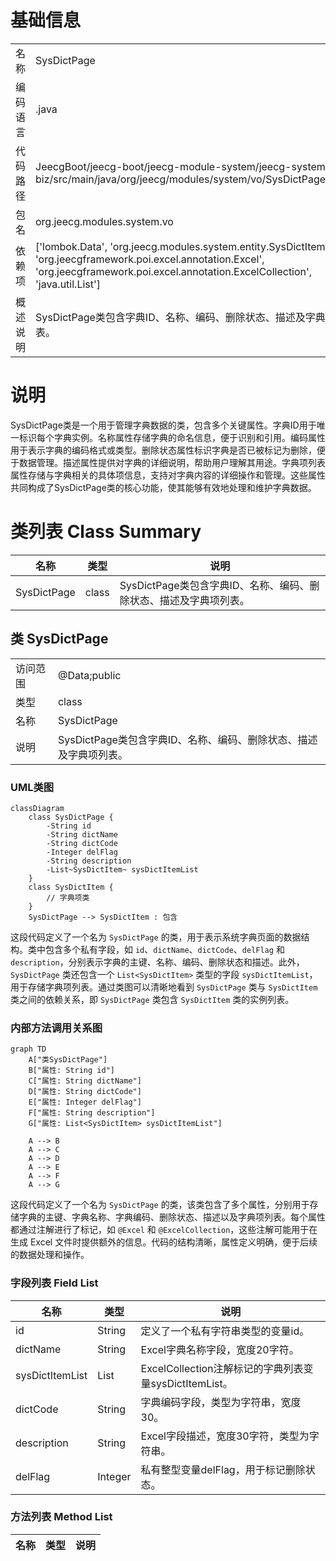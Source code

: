 # 基础信息

|      |      |
|------|------|
| 名称 | SysDictPage |
| 编码语言 | .java |
| 代码路径 | JeecgBoot/jeecg-boot/jeecg-module-system/jeecg-system-biz/src/main/java/org/jeecg/modules/system/vo/SysDictPage.java |
| 包名 | org.jeecg.modules.system.vo |
| 依赖项 | ['lombok.Data', 'org.jeecg.modules.system.entity.SysDictItem', 'org.jeecgframework.poi.excel.annotation.Excel', 'org.jeecgframework.poi.excel.annotation.ExcelCollection', 'java.util.List'] |
| 概述说明 | SysDictPage类包含字典ID、名称、编码、删除状态、描述及字典项列表。 |

# 说明

SysDictPage类是一个用于管理字典数据的类，包含多个关键属性。字典ID用于唯一标识每个字典实例。名称属性存储字典的命名信息，便于识别和引用。编码属性用于表示字典的编码格式或类型。删除状态属性标识字典是否已被标记为删除，便于数据管理。描述属性提供对字典的详细说明，帮助用户理解其用途。字典项列表属性存储与字典相关的具体项信息，支持对字典内容的详细操作和管理。这些属性共同构成了SysDictPage类的核心功能，使其能够有效地处理和维护字典数据。

# 类列表 Class Summary

| 名称   | 类型  | 说明 |
|-------|------|-------------|
| SysDictPage | class | SysDictPage类包含字典ID、名称、编码、删除状态、描述及字典项列表。 |



## 类 SysDictPage

|      |      |
|------|------|
| 访问范围 | @Data;public |
| 类型 | class |
| 名称 | SysDictPage |
| 说明 | SysDictPage类包含字典ID、名称、编码、删除状态、描述及字典项列表。 |


### UML类图

```mermaid
classDiagram
    class SysDictPage {
        -String id
        -String dictName
        -String dictCode
        -Integer delFlag
        -String description
        -List~SysDictItem~ sysDictItemList
    }
    class SysDictItem {
        // 字典项类
    }
    SysDictPage --> SysDictItem : 包含
```

这段代码定义了一个名为 `SysDictPage` 的类，用于表示系统字典页面的数据结构。类中包含多个私有字段，如 `id`、`dictName`、`dictCode`、`delFlag` 和 `description`，分别表示字典的主键、名称、编码、删除状态和描述。此外，`SysDictPage` 类还包含一个 `List<SysDictItem>` 类型的字段 `sysDictItemList`，用于存储字典项列表。通过类图可以清晰地看到 `SysDictPage` 类与 `SysDictItem` 类之间的依赖关系，即 `SysDictPage` 类包含 `SysDictItem` 类的实例列表。


### 内部方法调用关系图

```mermaid
graph TD
    A["类SysDictPage"]
    B["属性: String id"]
    C["属性: String dictName"]
    D["属性: String dictCode"]
    E["属性: Integer delFlag"]
    F["属性: String description"]
    G["属性: List<SysDictItem> sysDictItemList"]

    A --> B
    A --> C
    A --> D
    A --> E
    A --> F
    A --> G
```

这段代码定义了一个名为 `SysDictPage` 的类，该类包含了多个属性，分别用于存储字典的主键、字典名称、字典编码、删除状态、描述以及字典项列表。每个属性都通过注解进行了标记，如 `@Excel` 和 `@ExcelCollection`，这些注解可能用于在生成 Excel 文件时提供额外的信息。代码的结构清晰，属性定义明确，便于后续的数据处理和操作。

### 字段列表 Field List

| 名称  | 类型  | 说明 |
|-------|-------|------|
| id | String | 定义了一个私有字符串类型的变量id。 |
| dictName | String | Excel字典名称字段，宽度20字符。 |
| sysDictItemList | List<SysDictItem> | ExcelCollection注解标记的字典列表变量sysDictItemList。 |
| dictCode | String | 字典编码字段，类型为字符串，宽度30。 |
| description | String | Excel字段描述，宽度30字符，类型为字符串。 |
| delFlag | Integer | 私有整型变量delFlag，用于标记删除状态。 |

### 方法列表 Method List

| 名称  | 类型  | 说明 |
|-------|-------|------|




